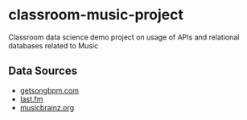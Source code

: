 # classroom-music-project

Classroom data science demo project on usage of APIs and relational databases related to Music

## Data Sources
- [getsongbpm.com](https://getsongbpm.com/)
- [last.fm](https://www.last.fm/home)
- [musicbrainz.org](https://musicbrainz.org/)
